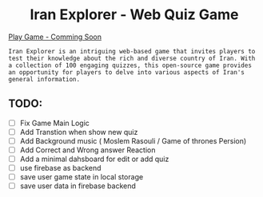 <h1 style="text-align: center;">Iran Explorer - Web Quiz Game</h1>
<a href="#">Play Game - Comming Soon</a>
<p>

    Iran Explorer is an intriguing web-based game that invites players to test their knowledge about the rich and diverse country of Iran. With a collection of 100 engaging quizzes, this open-source game provides an opportunity for players to delve into various aspects of Iran's general information.

</p>

## TODO:

- [ ] Fix Game Main Logic
- [ ] Add Transtion when show new quiz
- [ ] Add Background music ( Moslem Rasouli / Game of thrones Persion)
- [ ] Add Correct and Wrong answer Reaction
- [ ] Add a minimal dahsboard for edit or add quiz
- [ ] use firebase as backend
- [ ] save user game state in local storage
- [ ] save user data in firebase backend
